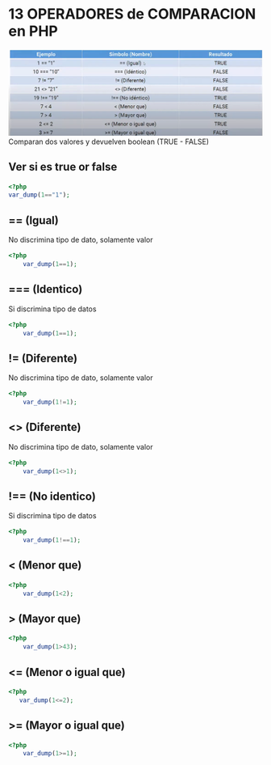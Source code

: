 # 13 OPERADORES de COMPARACION en PHP 
![alt text](image.png)
Comparan dos valores y devuelven boolean (TRUE - FALSE)

## Ver si es true or false

```php
<?php
var_dump(1=="1");
```

## == (Igual)
No discrimina tipo de dato, solamente valor
```php
<?php
    var_dump(1==1);
```

## === (Identico)
Si discrimina tipo de datos
```php
<?php
    var_dump(1==1);
```
## != (Diferente)
No discrimina tipo de dato, solamente valor
```php
<?php
    var_dump(1!=1);
```
## <> (Diferente)
No discrimina tipo de dato, solamente valor
```php
<?php
    var_dump(1<>1);
```
## !== (No identico)
Si discrimina tipo de datos
```php
<?php
    var_dump(1!==1);
```
## < (Menor que)
```php
<?php
    var_dump(1<2);
```
## > (Mayor que)
```php
<?php
    var_dump(1>43);
```
## <= (Menor o igual que)
 ```php
<?php
    var_dump(1<=2);
```
## >= (Mayor o igual que)   
```php
<?php
    var_dump(1>=1);
```